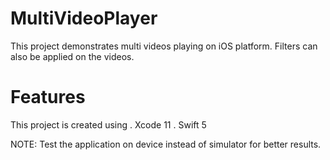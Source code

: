 # MultiVideoPlayer
This project demonstrates multi videos playing on iOS platform. Filters can also be applied on the videos.

# Features
This project is created using
. Xcode 11
. Swift 5

NOTE: Test the application on device instead of simulator for better results.
